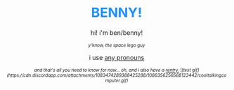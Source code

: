 <!DOCTYPE html>
<html>
<style>
    p, h1 {
    text-align: center
    }
    h1 {
        font-size: 30px;
        font-weight: bold;
        color: dodgerblue;
    }
    .blue {
        color:dodgerblue;
    }
    #blue {
        font-style:italic
    }
    .small {
        font-size: 10px;
        font-style: italic;
    }
    </style>
<head>
<title>BENNY!</title>
</head>
<body>
<h1 class="blue">BENNY!</h1>
<p>hi! i'm ben/benny!</p>
<p class="small">y'know, the space lego guy
<p>i use <a href="https://en.pronouns.page/@benthespaceman" class="link">any pronouns</a></p>
<p class="small">and that's all you need to know for now... oh, and i also have a <a href="rentry.org" class="link">rentry.</a>
![test gif](https://cdn.discordapp.com/attachments/1083474289388425288/1086356256568123442/cooltalkingcomputer.gif)